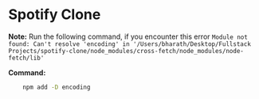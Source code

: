 # Spotify Clone

**Note:** Run the following command, if you encounter this error `Module not found: Can't resolve 'encoding' in '/Users/bharath/Desktop/Fullstack Projects/spotify-clone/node_modules/cross-fetch/node_modules/node-fetch/lib'`

**Command:**

```bash
    npm add -D encoding
```
